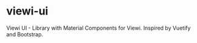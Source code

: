 # viewi-ui
Viewi UI - Library with Material Components for Viewi. Inspired by Vuetify and Bootstrap.
